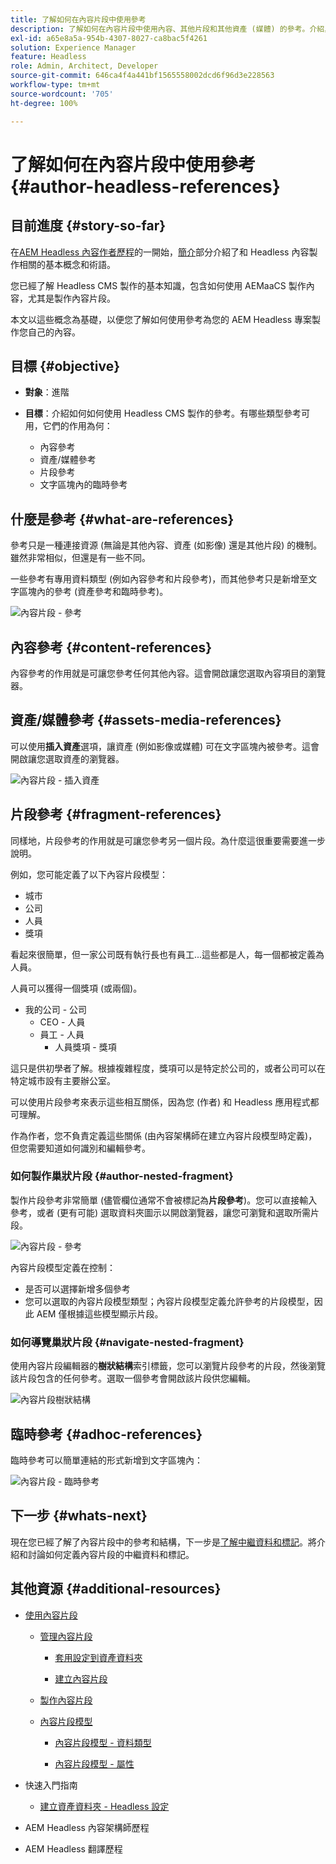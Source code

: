 ```yaml
---
title: 了解如何在內容片段中使用參考
description: 了解如何在內容片段中使用內容、其他片段和其他資產 (媒體) 的參考。介紹巢狀片段對 Headless CMS 製作的必要性和機制。
exl-id: a65e8a5a-954b-4307-8027-ca8bac5f4261
solution: Experience Manager
feature: Headless
role: Admin, Architect, Developer
source-git-commit: 646ca4f4a441bf1565558002dcd6f96d3e228563
workflow-type: tm+mt
source-wordcount: '705'
ht-degree: 100%

---
```


# 了解如何在內容片段中使用參考 {#author-headless-references}

## 目前進度 {#story-so-far}

在[AEM Headless 內容作者歷程](overview.md)的一開始，[簡介](introduction.md)部分介紹了和 Headless 內容製作相關的基本概念和術語。

您已經了解 Headless CMS 製作的基本知識，包含如何使用 AEMaaCS 製作內容，尤其是製作內容片段。

本文以這些概念為基礎，以便您了解如何使用參考為您的 AEM Headless 專案製作您自己的內容。

## 目標 {#objective}

* **對象**：進階
* **目標**：介紹如何如何使用 Headless CMS 製作的參考。有哪些類型參考可用，它們的作用為何：

   * 內容參考
   * 資產/媒體參考
   * 片段參考
   * 文字區塊內的臨時參考

## 什麼是參考 {#what-are-references}

參考只是一種連接資源 (無論是其他內容、資產 (如影像) 還是其他片段) 的機制。雖然非常相似，但還是有一些不同。

一些參考有專用資料類型 (例如內容參考和片段參考)，而其他參考只是新增至文字區塊內的參考 (資產參考和臨時參考)。

![內容片段 - 參考](/help/sites-cloud/administering/content-fragments/assets/cf-authoring-overview.png)

## 內容參考 {#content-references}

內容參考的作用就是可讓您參考任何其他內容。這會開啟讓您選取內容項目的瀏覽器。

## 資產/媒體參考 {#assets-media-references}

可以使用&#x200B;**插入資產**&#x200B;選項，讓資產 (例如影像或媒體) 可在文字區塊內被參考。這會開啟讓您選取資產的瀏覽器。

![內容片段 - 插入資產](/help/journey-headless/author/assets/headless-journey-author-references-02.png)

## 片段參考 {#fragment-references}

同樣地，片段參考的作用就是可讓您參考另一個片段。為什麼這很重要需要進一步說明。

例如，您可能定義了以下內容片段模型：

* 城市
* 公司
* 人員
* 獎項

看起來很簡單，但一家公司既有執行長也有員工...這些都是人，每一個都被定義為人員。

人員可以獲得一個獎項 (或兩個)。

* 我的公司 - 公司
   * CEO - 人員
   * 員工 - 人員
      * 人員獎項 - 獎項

這只是供初學者了解。根據複雜程度，獎項可以是特定於公司的，或者公司可以在特定城市設有主要辦公室。

可以使用片段參考來表示這些相互關係，因為您 (作者) 和 Headless 應用程式都可理解。

作為作者，您不負責定義這些關係 (由內容架構師在建立內容片段模型時定義)，但您需要知道如何識別和編輯參考。

<!--
![Content Modeling with Content Fragments](/help/journey-headless/developer/assets/headless-modeling-01.png "Content Modeling with Content Fragments")
-->

### 如何製作巢狀片段 {#author-nested-fragment}

製作片段參考非常簡單 (儘管欄位通常不會被標記為&#x200B;**片段參考**)。您可以直接輸入參考，或者 (更有可能) 選取資料夾圖示以開啟瀏覽器，讓您可瀏覽和選取所需片段。

![內容片段 - 參考](/help/journey-headless/author/assets/headless-journey-author-references-03.png)

內容片段模型定義在控制：

* 是否可以選擇新增多個參考
* 您可以選取的內容片段模型類型；內容片段模型定義允許參考的片段模型，因此 AEM 僅根據這些模型顯示片段。

### 如何導覽巢狀片段 {#navigate-nested-fragment}

使用內容片段編輯器的&#x200B;**樹狀結構**&#x200B;索引標籤，您可以瀏覽片段參考的片段，然後瀏覽該片段包含的任何參考。選取一個參考會開啟該片段供您編輯。

![內容片段樹狀結構](/help/sites-cloud/administering/content-fragments/assets/cf-authoring-structure-tree.png)

## 臨時參考 {#adhoc-references}

臨時參考可以簡單連結的形式新增到文字區塊內：

![內容片段 - 臨時參考](/help/journey-headless/author/assets/headless-journey-author-references-04.png)

## 下一步 {#whats-next}

現在您已經了解了內容片段中的參考和結構，下一步是[了解中繼資料和標記](metadata-tagging.md)。將介紹和討論如何定義內容片段的中繼資料和標記。

## 其他資源 {#additional-resources}

* [使用內容片段](/help/sites-cloud/administering/content-fragments/overview.md)

   * [管理內容片段](/help/sites-cloud/administering/content-fragments/managing.md)

      * [套用設定到資產資料夾](/help/sites-cloud/administering/content-fragments/setup.md#apply-the-configuration-to-your-folder)

      * [建立內容片段](/help/sites-cloud/administering/content-fragments/managing.md#creating-a-content-fragment)

   * [製作內容片段](/help/sites-cloud/administering/content-fragments/authoring.md)

   * [內容片段模型](/help/sites-cloud/administering/content-fragments/content-fragment-models.md)

      * [內容片段模型 - 資料類型](/help/sites-cloud/administering/content-fragments/content-fragment-models.md#data-types)

      * [內容片段模型 - 屬性](/help/sites-cloud/administering/content-fragments/content-fragment-models.md#properties)

* 快速入門指南
   * [建立資產資料夾 - Headless 設定](/help/headless/setup/create-assets-folder.md)

* AEM Headless 內容架構師歷程

* AEM Headless 翻譯歷程
